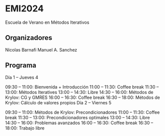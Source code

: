 # EMI2024
Escuela de Verano en Métodos Iterativos

## Organizadores
Nicolas Barnafi
Manuel A. Sanchez


## Programa
Día 1 – Jueves 4

09:30 – 11:00: Bienvenida + Introducción
11:00 – 11:30: Coffee break
11:30 – 13:00: Métodos Iteratives
13:00 – 14:30: Libre
14:30 – 16:00: Métodos de Krylov: CG y GMRES
16:00 – 16:30: Coffee break
16:30 – 18:00: Métodos de Krylov: Cálculo de valores propios
Día 2 – Viernes 5

09:30 – 11:00: Métodos de Krylov: Precondicionadores
11:00 – 11:30: Coffee break
11:30 – 13:00: Precondicionadores optimales
13:00 – 14:30: Libre
14:30 – 16:00: Problemas avanzados
16:00 – 16:30: Coffee break
16:30 – 18:00: Trabajo libre
